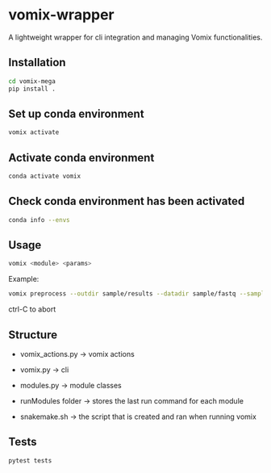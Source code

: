 # vomix-wrapper

A lightweight wrapper for cli integration and managing Vomix functionalities.

## Installation

```bash
cd vomix-mega
pip install .
```

## Set up conda environment

```bash
vomix activate
```

## Activate conda environment

```bash
conda activate vomix
```

## Check conda environment has been activated

```bash
conda info --envs 
```

## Usage

```bash
vomix <module> <params>
```

Example: 
```bash
vomix preprocess --outdir sample/results --datadir sample/fastq --samplelist sample/sample_list.csv
```

ctrl-C to abort

## Structure

* vomix_actions.py -> vomix actions

* vomix.py -> cli

* modules.py -> module classes 

* runModules folder -> stores the last run command for each module 

* snakemake.sh -> the script that is created and ran when running vomix <module>

## Tests

```bash
pytest tests
```